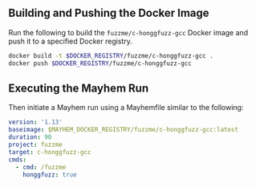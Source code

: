 ## Building and Pushing the Docker Image

Run the following to build the `fuzzme/c-honggfuzz-gcc` Docker image and push it to a specified Docker registry.

```sh
docker build -t $DOCKER_REGISTRY/fuzzme/c-honggfuzz-gcc .
docker push $DOCKER_REGISTRY/fuzzme/c-honggfuzz-gcc
```

## Executing the Mayhem Run

Then initiate a Mayhem run using a Mayhemfile similar to the following:

```yaml
version: '1.13'
baseimage: $MAYHEM_DOCKER_REGISTRY/fuzzme/c-honggfuzz-gcc:latest
duration: 90
project: fuzzme
target: c-honggfuzz-gcc
cmds:
  - cmd: /fuzzme
    honggfuzz: true
```
